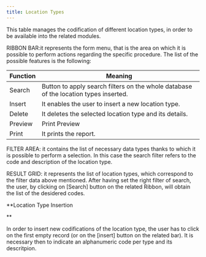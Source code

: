 ```yaml
---
title: Location Types
---
```


This table manages the codification of different location types, in order to be available into the related modules.

RIBBON BAR:it represents the form menu, that is the area on which it is possible to perform actions regarding the specific procedure. The list of the possible features is the following:



| Function | Meaning |
| --- | --- |
| Search | Button to apply search filters on the whole database of the location types inserted.  |
| Insert | It enables the user to insert a new location type.  |
| Delete | It deletes the selected location type and its details.  |
| Preview | Print Preview |
| Print | It prints the report. |

FILTER AREA: it contains the list of necessary data types thanks to which it is possible to perform a selection. In this case the search filter refers to the code and description of the location type.

RESULT GRID: it represents the list of location types, which correspond to the filter data above mentioned. After having set the right filter of search, the user, by clicking on [Search] button on the related Ribbon, will obtain the list of the desidered codes.

**Location Type Insertion

**

In order to insert new codifications of the location type, the user has to click on the first empty record (or on the [insert] button on the related bar). It is necessary then to indicate an alphanumeric code per type and its descritpion.






